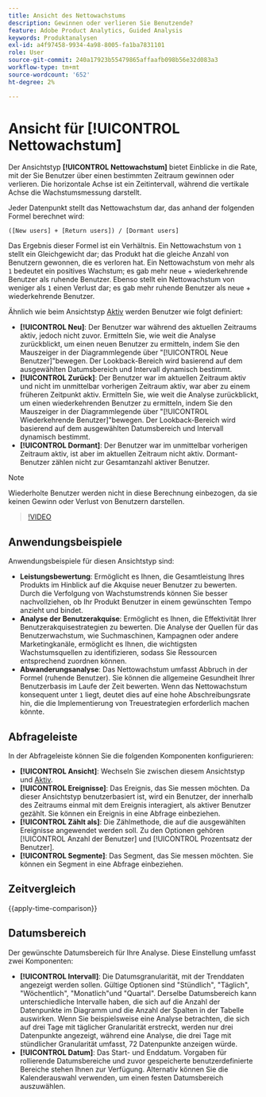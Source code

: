 ```yaml
---
title: Ansicht des Nettowachstums
description: Gewinnen oder verlieren Sie Benutzende?
feature: Adobe Product Analytics, Guided Analysis
keywords: Produktanalysen
exl-id: a4f97458-9934-4a98-8005-fa1ba7831101
role: User
source-git-commit: 240a17923b55479865affaafb098b56e32d083a3
workflow-type: tm+mt
source-wordcount: '652'
ht-degree: 2%

---
```


# Ansicht für [!UICONTROL Nettowachstum]

Der Ansichtstyp **[!UICONTROL Nettowachstum]** bietet Einblicke in die Rate, mit der Sie Benutzer über einen bestimmten Zeitraum gewinnen oder verlieren. Die horizontale Achse ist ein Zeitintervall, während die vertikale Achse die Wachstumsmessung darstellt.

Jeder Datenpunkt stellt das Nettowachstum dar, das anhand der folgenden Formel berechnet wird:

`([New users] + [Return users]) / [Dormant users]`

Das Ergebnis dieser Formel ist ein Verhältnis. Ein Nettowachstum von `1` stellt ein Gleichgewicht dar; das Produkt hat die gleiche Anzahl von Benutzern gewonnen, die es verloren hat. Ein Nettowachstum von mehr als `1` bedeutet ein positives Wachstum; es gab mehr neue + wiederkehrende Benutzer als ruhende Benutzer. Ebenso stellt ein Nettowachstum von weniger als `1` einen Verlust dar; es gab mehr ruhende Benutzer als neue + wiederkehrende Benutzer.

Ähnlich wie beim Ansichtstyp [Aktiv](active.md) werden Benutzer wie folgt definiert:

* **[!UICONTROL Neu]**: Der Benutzer war während des aktuellen Zeitraums aktiv, jedoch nicht zuvor. Ermitteln Sie, wie weit die Analyse zurückblickt, um einen neuen Benutzer zu ermitteln, indem Sie den Mauszeiger in der Diagrammlegende über &quot;[!UICONTROL Neue Benutzer]&quot;bewegen. Der Lookback-Bereich wird basierend auf dem ausgewählten Datumsbereich und Intervall dynamisch bestimmt.
* **[!UICONTROL Zurück]**: Der Benutzer war im aktuellen Zeitraum aktiv und nicht im unmittelbar vorherigen Zeitraum aktiv, war aber zu einem früheren Zeitpunkt aktiv. Ermitteln Sie, wie weit die Analyse zurückblickt, um einen wiederkehrenden Benutzer zu ermitteln, indem Sie den Mauszeiger in der Diagrammlegende über &quot;[!UICONTROL Wiederkehrende Benutzer]&quot;bewegen. Der Lookback-Bereich wird basierend auf dem ausgewählten Datumsbereich und Intervall dynamisch bestimmt.
* **[!UICONTROL Dormant]**: Der Benutzer war im unmittelbar vorherigen Zeitraum aktiv, ist aber im aktuellen Zeitraum nicht aktiv. Dormant-Benutzer zählen nicht zur Gesamtanzahl aktiver Benutzer.

>[!NOTE]
>
>Wiederholte Benutzer werden nicht in diese Berechnung einbezogen, da sie keinen Gewinn oder Verlust von Benutzern darstellen.

>[!VIDEO](https://video.tv.adobe.com/v/3421664/?learn=on)

## Anwendungsbeispiele

Anwendungsbeispiele für diesen Ansichtstyp sind:

* **Leistungsbewertung**: Ermöglicht es Ihnen, die Gesamtleistung Ihres Produkts im Hinblick auf die Akquise neuer Benutzer zu bewerten. Durch die Verfolgung von Wachstumstrends können Sie besser nachvollziehen, ob Ihr Produkt Benutzer in einem gewünschten Tempo anzieht und bindet.
* **Analyse der Benutzerakquise**: Ermöglicht es Ihnen, die Effektivität Ihrer Benutzerakquisestrategien zu bewerten. Die Analyse der Quellen für das Benutzerwachstum, wie Suchmaschinen, Kampagnen oder andere Marketingkanäle, ermöglicht es Ihnen, die wichtigsten Wachstumsquellen zu identifizieren, sodass Sie Ressourcen entsprechend zuordnen können.
* **Abwanderungsanalyse**: Das Nettowachstum umfasst Abbruch in der Formel (ruhende Benutzer). Sie können die allgemeine Gesundheit Ihrer Benutzerbasis im Laufe der Zeit bewerten. Wenn das Nettowachstum konsequent unter `1` liegt, deutet dies auf eine hohe Abschreibungsrate hin, die die Implementierung von Treuestrategien erforderlich machen könnte.

## Abfrageleiste

In der Abfrageleiste können Sie die folgenden Komponenten konfigurieren:

* **[!UICONTROL Ansicht]**: Wechseln Sie zwischen diesem Ansichtstyp und [Aktiv](active.md).
* **[!UICONTROL Ereignisse]**: Das Ereignis, das Sie messen möchten. Da dieser Ansichtstyp benutzerbasiert ist, wird ein Benutzer, der innerhalb des Zeitraums einmal mit dem Ereignis interagiert, als aktiver Benutzer gezählt. Sie können ein Ereignis in eine Abfrage einbeziehen.
* **[!UICONTROL Zählt als]**: Die Zählmethode, die auf die ausgewählten Ereignisse angewendet werden soll. Zu den Optionen gehören [!UICONTROL Anzahl der Benutzer] und [!UICONTROL Prozentsatz der Benutzer].
* **[!UICONTROL Segmente]**: Das Segment, das Sie messen möchten. Sie können ein Segment in eine Abfrage einbeziehen.

## Zeitvergleich

{{apply-time-comparison}}

## Datumsbereich

Der gewünschte Datumsbereich für Ihre Analyse. Diese Einstellung umfasst zwei Komponenten:

* **[!UICONTROL Intervall]**: Die Datumsgranularität, mit der Trenddaten angezeigt werden sollen. Gültige Optionen sind &quot;Stündlich&quot;, &quot;Täglich&quot;, &quot;Wöchentlich&quot;, &quot;Monatlich&quot;und &quot;Quartal&quot;. Derselbe Datumsbereich kann unterschiedliche Intervalle haben, die sich auf die Anzahl der Datenpunkte im Diagramm und die Anzahl der Spalten in der Tabelle auswirken. Wenn Sie beispielsweise eine Analyse betrachten, die sich auf drei Tage mit täglicher Granularität erstreckt, werden nur drei Datenpunkte angezeigt, während eine Analyse, die drei Tage mit stündlicher Granularität umfasst, 72 Datenpunkte anzeigen würde.
* **[!UICONTROL Datum]**: Das Start- und Enddatum. Vorgaben für rollierende Datumsbereiche und zuvor gespeicherte benutzerdefinierte Bereiche stehen Ihnen zur Verfügung. Alternativ können Sie die Kalenderauswahl verwenden, um einen festen Datumsbereich auszuwählen.
